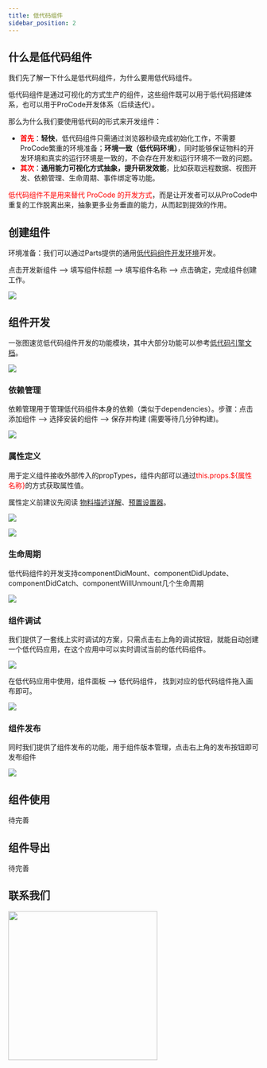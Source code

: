 ```yaml
---
title: 低代码组件
sidebar_position: 2
---
```

## 什么是低代码组件
我们先了解一下什么是低代码组件，为什么要用低代码组件。

低代码组件是通过可视化的方式生产的组件，这些组件既可以用于低代码搭建体系，也可以用于ProCode开发体系（后续迭代）。

那么为什么我们要使用低代码的形式来开发组件：
* <font color="red"><b>首先</b></font>：<b>轻快</b>，低代码组件只需通过浏览器秒级完成初始化工作，不需要ProCode繁重的环境准备；<b>环境一致（低代码环境）</b>，同时能够保证物料的开发环境和真实的运行环境是一致的，不会存在开发和运行环境不一致的问题。
* <font color="red"><b>其次</b></font>：<b>通用能力可视化方式抽象，提升研发效能</b>，比如获取远程数据、视图开发、依赖管理、生命周期、事件绑定等功能。
  
<font color="red">低代码组件不是用来替代 ProCode 的开发方式</font>，而是让开发者可以从ProCode中重复的工作脱离出来，抽象更多业务垂直的能力，从而起到提效的作用。

## 创建组件

环境准备：我们可以通过Parts提供的通用[低代码组件开发环境](https://parts.lowcode-engine.cn/material#/)开发。

点击开发新组件 --> 填写组件标题 --> 填写组件名称 --> 点击确定，完成组件创建工作。

![](https://img.alicdn.com/imgextra/i2/O1CN01OTQRew25y6WxuONIx_!!6000000007594-2-tps-3396-1696.png)

## 组件开发

一张图速览低代码组件开发的功能模块，其中大部分功能可以参考[低代码引擎文档](https://lowcode-engine.cn/site/docs/guide/quickStart/intro)。

![](https://img.alicdn.com/imgextra/i1/O1CN01gx96E121qzv4smV2v_!!6000000007037-2-tps-3456-1930.png)

### 依赖管理

依赖管理用于管理低代码组件本身的依赖（类似于dependencies）。步骤：点击添加组件 -->  选择安装的组件 --> 保存并构建 (需要等待几分钟构建)。

![](https://img.alicdn.com/imgextra/i4/O1CN01wC9JPK1J9dKLca9wK_!!6000000000986-2-tps-1438-819.png)

### 属性定义

用于定义组件接收外部传入的propTypes，组件内部可以通过<font color="red">this.props.${属性名称}</font>的方式获取属性值。

属性定义前建议先阅读 [物料描述详解](https://lowcode-engine.cn/site/docs/guide/expand/editor/metaSpec)、[预置设置器](https://lowcode-engine.cn/site/docs/guide/appendix/setters)。

![](https://img.alicdn.com/imgextra/i2/O1CN01wesIJA1nL1eSPrk7U_!!6000000005072-2-tps-1438-821.png)

![](https://img.alicdn.com/imgextra/i3/O1CN01FZIRwv1es9lGplgIB_!!6000000003926-2-tps-1438-821.png)

### 生命周期

低代码组件的开发支持componentDidMount、componentDidUpdate、componentDidCatch、componentWillUnmount几个生命周期

![](https://img.alicdn.com/imgextra/i4/O1CN010bnrxJ1oLlujlfFqj_!!6000000005209-2-tps-1438-819.png)

### 组件调试

我们提供了一套线上实时调试的方案，只需点击右上角的调试按钮，就能自动创建一个低代码应用，在这个应用中可以实时调试当前的低代码组件。

![](https://img.alicdn.com/imgextra/i2/O1CN01Tk96vp1xrDeNeIUJD_!!6000000006496-2-tps-1438-820.png)

在低代码应用中使用，组件面板 --> 低代码组件， 找到对应的低代码组件拖入画布即可。

![](https://img.alicdn.com/imgextra/i2/O1CN01oGHLea1lzDAhZQQVO_!!6000000004889-2-tps-1438-819.png)

### 组件发布

同时我们提供了组件发布的功能，用于组件版本管理，点击右上角的发布按钮即可发布组件

![](https://img.alicdn.com/imgextra/i2/O1CN017suVAD1NXEC8zQgO1_!!6000000001579-2-tps-1438-821.png)

## 组件使用

待完善

## 组件导出

待完善

## 联系我们

<img src="https://img.alicdn.com/imgextra/i2/O1CN01UF88Xi1jC5SZ6m4wt_!!6000000004511-2-tps-750-967.png" width="300" />